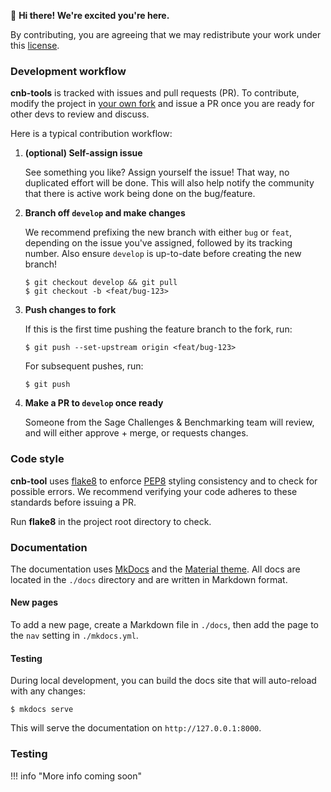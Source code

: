 👋 **Hi there! We're excited you're here.**

By contributing, you are agreeing that we may redistribute your work
under this [license].

### Development workflow

**cnb-tools** is tracked with issues and pull requests (PR). To
contribute, modify the project in [your own fork] and issue a PR once
you are ready for other devs to review and discuss.

Here is a typical contribution workflow:

1. **(optional) Self-assign issue**

    See something you like? Assign yourself the issue!  That way, no
    duplicated effort will be done.  This will also help notify the
    community that there is active work being done on the bug/feature.

2. **Branch off `develop` and make changes**

    We recommend prefixing the new branch with either `bug` or `feat`,
    depending on the issue you've assigned, followed by its tracking
    number. Also ensure `develop` is up-to-date before creating the
    new branch!

    ```
    $ git checkout develop && git pull
    $ git checkout -b <feat/bug-123>
    ```

3. **Push changes to fork**

    If this is the first time pushing the feature branch to the fork,
    run:

    ```
    $ git push --set-upstream origin <feat/bug-123>
    ```

    For subsequent pushes, run:

    ```
    $ git push
    ```

4. **Make a PR to `develop` once ready**

    Someone from the Sage Challenges & Benchmarking team will review,
    and will either approve + merge, or requests changes.

### Code style

**cnb-tool** uses [flake8] to enforce [PEP8] styling consistency and
to check for possible errors. We recommend verifying your code adheres
to these standards before issuing a PR.

Run **flake8** in the project root directory to check.

### Documentation

The documentation uses [MkDocs] and the [Material theme].  All docs are
located in the `./docs` directory and are written in Markdown format.

#### New pages

To add a new page, create a Markdown file in `./docs`, then add the page
to the `nav` setting in `./mkdocs.yml`.

#### Testing

During local development, you can build the docs site that will
auto-reload with any changes:

```
$ mkdocs serve
```

This will serve the documentation on `http://127.0.0.1:8000`.


### Testing

!!! info "More info coming soon"


[license]: LICENSE.md
[your own fork]: https://docs.github.com/en/get-started/quickstart/fork-a-repo
[flake8]: https://pypi.org/project/flake8/
[PEP8]: https://peps.python.org/pep-0008/
[MKDocs]: https://www.mkdocs.org/
[Material theme]: https://squidfunk.github.io/mkdocs-material/getting-started/
